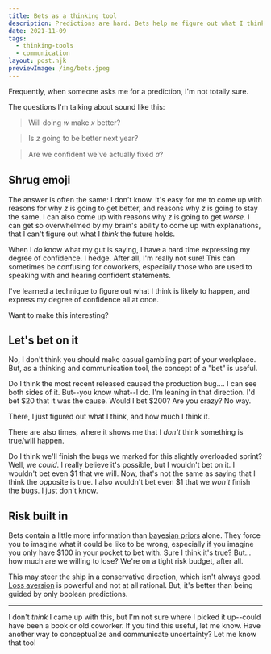 ```yaml
---
title: Bets as a thinking tool
description: Predictions are hard. Bets help me figure out what I think and tell others.
date: 2021-11-09
tags:
  - thinking-tools
  - communication
layout: post.njk
previewImage: /img/bets.jpeg
---
```


Frequently, when someone asks me for a prediction, I'm not totally sure. 

The questions I'm talking about sound like this: 

> Will doing _w_ make _x_ better?

> Is _z_ going to be better next year?

> Are we confident we've actually fixed _ꭤ_?

## Shrug emoji
The answer is often the same: I don't know. It's easy for me to come up with reasons for why _z_ is going to get better, and reasons why _z_ is going to stay the same. I can also come up with reasons why _z_ is going to get _worse_. I can get so overwhelmed by my brain's ability to come up with explanations, that I can't figure out what I _think_ the future holds.

When I _do_ know what my gut is saying, I have a hard time expressing my degree of confidence. I hedge. After all, I'm really not sure! This can sometimes be confusing for coworkers, especially those who are used to speaking with and hearing confident statements.

I've learned a technique to figure out what I think is likely to happen, and express my degree of confidence all at once.

Want to make this interesting?

## Let's bet on it
No, I don't think you should make casual gambling part of your workplace. But, as a thinking and communication tool, the concept of a "bet" is useful.

Do I think the most recent released caused the production bug.... I can see both sides of it. But--you know what--I do. I'm leaning in that direction. I'd bet $20 that it was the cause. Would I bet $200? Are you crazy? No way.

There, I just figured out what I think, and how much I think it.

There are also times, where it shows me that I _don't_ think something is true/will happen.

Do I think we'll finish the bugs we marked for this slightly overloaded sprint? Well, we _could_. I really believe it's possible, but I wouldn't bet on it. I wouldn't bet even $1 that we will. Now, that's not the same as saying that I think the opposite is true. I also wouldn't bet even $1 that we _won't_ finish the bugs. I just don't know.

## Risk built in
Bets contain a little more information than [bayesian priors](https://en.wikipedia.org/wiki/Prior_probability) alone. They force you to imagine what it could be like to be wrong, especially if you imagine you only have $100 in your pocket to bet with. Sure I think it's true? But... how much are we willing to lose? We're on a tight risk budget, after all.

This may steer the ship in a conservative direction, which isn't always good. [Loss aversion](https://en.wikipedia.org/wiki/Loss_aversion) is powerful and not at all rational. But, it's better than being guided by only boolean predictions.

----

I don't _think_ I came up with this, but I'm not sure where I picked it up--could have been a book or old coworker. If you find this useful, let me know. Have another way to conceptualize and communicate uncertainty? Let me know that too!
